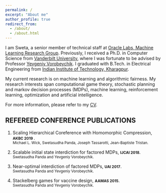 ```yaml
---
permalink: /
excerpt: "About me"
author_profile: true
redirect_from: 
  - /about/
  - /about.html
---
```



I am Sweta, a senior member of technical staff at [Oracle Labs, Machine Learning Research Group](https://labs.oracle.com/pls/apex/f?p=labs:49:::::P49_PROJECT_ID:7).  Previously, I received a Ph.D. in Computer Science from [Vanderbilt University](https://engineering.vanderbilt.edu/eecs/), where I was fortunate to be advised by Professor [Yevgeniy Vorobeychik](http://vorobeychik.com/). I graduated with B.Tech. in Electrical Engineering from [Indian Institute of Technology, Kharagpur](http://www.iitkgp.ac.in/).  

My current research is on machine learning and algorithmic fairness. My research interests span computational game theory, stochastic planning and markov decision processes (MDPs), machine learning, reinforcement learning, optimization and artificial intelligence.

For more information, please refer to my [CV](http://swetapanda.github.io/files/CV_Sweta_Panda.pdf). 

<h2>REFEREED CONFERENCE PUBLICATIONS</h2>

1. Scaling Hierarchical Coreference with Homomorphic Compression, <small><b>AKBC 2019 </b></small>. <br />
  <small>Michael L. Wick, Swetasudha Panda, Joseph Tassarotti, Jean-Baptiste Tristan.</small>
  
1. Scalable initial state interdiction for factored MDPs, <small><b>IJCAI 2018</b></small>.<br />
  <small>Swetasudha Panda and Yevgeniy Vorobeychik.</small>
  
  
1. Near-optimal interdiction of factored MDPs, <small><b>UAI 2017</b></small>.<br />
  <small>Swetasudha Panda and Yevgeniy Vorobeychik.</small>
  
1. Stackelberg games for vaccine design, <small><b>AAMAS 2015</b></small>.<br />
  <small>Swetasudha Panda and Yevgeniy Vorobeychik.</small>
  




